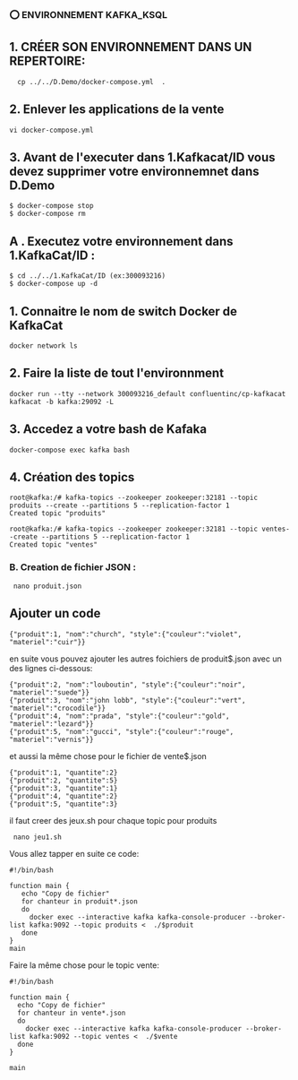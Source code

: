 

### ⭕️ ENVIRONNEMENT KAFKA_KSQL

## 1. CRÉER SON ENVIRONNEMENT DANS UN REPERTOIRE:
  ```  cp ../../D.Demo/docker-compose.yml  .```
 
 ##  2. Enlever les applications de la vente
  
  ```vi docker-compose.yml```
  
## 3. Avant de l'executer dans 1.Kafkacat/ID vous devez supprimer votre environnemnet dans D.Demo

 ```$ cd ../../D.Demo
$ docker-compose stop 
$ docker-compose rm 
```
## A . Executez votre environnement dans 1.KafkaCat/ID :

```
$ cd ../../1.KafkaCat/ID (ex:300093216) 
$ docker-compose up -d 
```
## 1. Connaitre le nom de switch Docker de KafkaCat
```
docker network ls
```
## 2. Faire la liste de tout l'environnment
```
docker run --tty --network 300093216_default confluentinc/cp-kafkacat kafkacat -b kafka:29092 -L
```
## 3. Accedez a votre bash de Kafaka
```
docker-compose exec kafka bash 
```

## 4. Création des topics
```
root@kafka:/# kafka-topics --zookeeper zookeeper:32181 --topic produits --create --partitions 5 --replication-factor 1
Created topic "produits"
```

```
root@kafka:/# kafka-topics --zookeeper zookeeper:32181 --topic ventes--create --partitions 5 --replication-factor 1
Created topic "ventes"
```

### B. Creation de fichier JSON :

```  
 nano produit.json 
```
## Ajouter un code 
```
{"produit":1, "nom":"church", "style":{"couleur":"violet", "materiel":"cuir"}}

```
en suite vous pouvez ajouter les autres foichiers de produit$.json avec un des lignes ci-dessous:

```
{"produit":2, "nom":"louboutin", "style":{"couleur":"noir", "materiel":"suede"}}
{"produit":3, "nom":"john lobb", "style":{"couleur":"vert", "materiel":"crocodile"}}
{"produit":4, "nom":"prada", "style":{"couleur":"gold", "materiel":"lezard"}}
{"produit":5, "nom":"gucci", "style":{"couleur":"rouge", "materiel":"vernis"}}
```
et aussi la même chose pour le fichier de vente$.json

```
{"produit":1, "quantite":2}
{"produit":2, "quantite":5}
{"produit":3, "quantite":1}
{"produit":4, "quantite":2}
{"produit":5, "quantite":3}

```

il faut creer des jeux.sh pour chaque topic pour produits

```
 nano jeu1.sh
```
Vous allez tapper en suite ce code:

```
#!/bin/bash

function main {
   echo "Copy de fichier"
   for chanteur in produit*.json
   do
     docker exec --interactive kafka kafka-console-producer --broker-list kafka:9092 --topic produits <  ./$produit
   done
}
main
```

 Faire la même chose pour le topic vente:
 
 ```
#!/bin/bash

function main {
   echo "Copy de fichier"
   for chanteur in vente*.json
   do
     docker exec --interactive kafka kafka-console-producer --broker-list kafka:9092 --topic ventes <  ./$vente
   done
}

main
```
 
 
